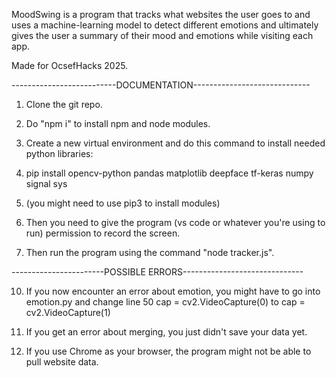 MoodSwing is a program that tracks what websites the user goes to and uses a machine-learning model to 
detect different emotions and ultimately gives the user a summary of their mood and emotions while 
visiting each app. 

Made for OcsefHacks 2025.

--------------------------DOCUMENTATION-----------------------------

1. Clone the git repo.
2. Do "npm i" to install npm and node modules.
3. Create a new virtual environment and do this command to install needed python libraries:
   
5. pip install opencv-python pandas matplotlib deepface tf-keras numpy signal sys
6. (you might need to use pip3 to install modules)

7. Then you need to give the program (vs code or whatever you're using to run) permission to record the screen.
8. Then run the program using the command "node tracker.js".

-----------------------POSSIBLE ERRORS------------------------------

10. If you now encounter an error about emotion, you might have to go into emotion.py and change line 50
cap = cv2.VideoCapture(0) to cap = cv2.VideoCapture(1)

11. If you get an error about merging, you just didn't save your data yet.
12. If you use Chrome as your browser, the program might not be able to pull website data.
